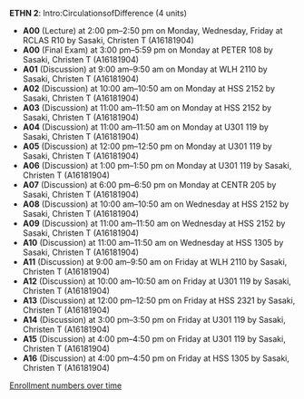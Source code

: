 **ETHN 2**: Intro:CirculationsofDifference (4 units)

- **A00** (Lecture) at 2:00 pm–2:50 pm on Monday, Wednesday, Friday at RCLAS R10 by Sasaki, Christen T (A16181904)
- **A00** (Final Exam) at 3:00 pm–5:59 pm on Monday at PETER 108 by Sasaki, Christen T (A16181904)
- **A01** (Discussion) at 9:00 am–9:50 am on Monday at WLH 2110 by Sasaki, Christen T (A16181904)
- **A02** (Discussion) at 10:00 am–10:50 am on Monday at HSS 2152 by Sasaki, Christen T (A16181904)
- **A03** (Discussion) at 11:00 am–11:50 am on Monday at HSS 2152 by Sasaki, Christen T (A16181904)
- **A04** (Discussion) at 11:00 am–11:50 am on Monday at U301 119 by Sasaki, Christen T (A16181904)
- **A05** (Discussion) at 12:00 pm–12:50 pm on Monday at U301 119 by Sasaki, Christen T (A16181904)
- **A06** (Discussion) at 1:00 pm–1:50 pm on Monday at U301 119 by Sasaki, Christen T (A16181904)
- **A07** (Discussion) at 6:00 pm–6:50 pm on Monday at CENTR 205 by Sasaki, Christen T (A16181904)
- **A08** (Discussion) at 10:00 am–10:50 am on Wednesday at HSS 2152 by Sasaki, Christen T (A16181904)
- **A09** (Discussion) at 11:00 am–11:50 am on Wednesday at HSS 2152 by Sasaki, Christen T (A16181904)
- **A10** (Discussion) at 11:00 am–11:50 am on Wednesday at HSS 1305 by Sasaki, Christen T (A16181904)
- **A11** (Discussion) at 9:00 am–9:50 am on Friday at WLH 2110 by Sasaki, Christen T (A16181904)
- **A12** (Discussion) at 10:00 am–10:50 am on Friday at U301 119 by Sasaki, Christen T (A16181904)
- **A13** (Discussion) at 12:00 pm–12:50 pm on Friday at HSS 2321 by Sasaki, Christen T (A16181904)
- **A14** (Discussion) at 3:00 pm–3:50 pm on Friday at U301 119 by Sasaki, Christen T (A16181904)
- **A15** (Discussion) at 4:00 pm–4:50 pm on Friday at U301 119 by Sasaki, Christen T (A16181904)
- **A16** (Discussion) at 4:00 pm–4:50 pm on Friday at HSS 1305 by Sasaki, Christen T (A16181904)

[Enrollment numbers over time](./ETHN2.tsv)

